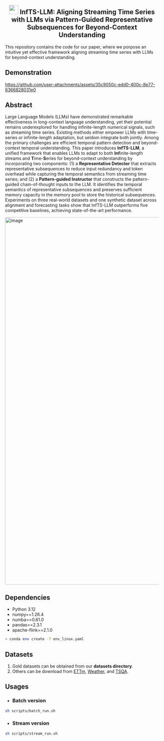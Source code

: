 <div align="center">
  <h2><b> <img src="https://github.com/user-attachments/assets/d275986b-27c3-4462-afd7-5c58a836a0b8" style="width:30px;height:30px;"> InfTS-LLM: Aligning Streaming Time Series with LLMs via Pattern-Guided Representative Subsequences for Beyond-Context Understanding </b></h2>
</div>

This repository contains the code for our paper, where we porpose an intuitive yet effective framework aligning streaming time series with LLMs for beyond-context understanding.
<!--
> If you find our work useful in your research. Please consider giving a star ⭐:
-->
## Demonstration
https://github.com/user-attachments/assets/35c9050c-edd0-400c-8e77-6366828031e0

## Abstract
Large Language Models (LLMs) have demonstrated remarkable effectiveness in long-context language understanding, yet their potential remains underexplored for handling infinite-length numerical signals, such as streaming time series. Existing methods either empower LLMs with time-series or infinite-length adaptation, but seldom integrate both jointly. Among the primary challenges are efficient temporal pattern detection and beyond-context temporal understanding. This paper introduces **InfTS-LLM**, a unified framework that enables LLMs to adapt to both **Inf**inite-length streams and **T**ime-**S**eries for beyond-context understanding by incorporating two components: (1) a **Representative Detector** that extracts representative subsequences to reduce input redundancy and token overhead while capturing the temporal semantics from streaming time series; and (2) a **Pattern-guided Instructor** that constructs the pattern-guided chain-of-thought inputs to the LLM. It identifies the temporal semantics of representative subsequences and preserves sufficient memory capacity in the memory pool to store the historical subsequences. Experiments on three real-world datasets and one synthetic dataset across alignment and forecasting tasks show that InfTS-LLM outperforms five competitive baselines, achieving state-of-the-art performance.

<p align="left">
  <img width="1200" alt="image" src="https://github.com/user-attachments/assets/b2e72655-3718-41e6-a51d-c926db1f122c" />
</p>

## Dependencies

* Python 3.12
* numpy==1.26.4
* numba==0.61.0
* pandas==2.3.1
* apache-flink==2.1.0

```bash
> conda env create -f env_linux.yaml
```

## Datasets
1. Gold datasets can be obtained from our **datasets directory**.
2. Others can be download from [ETTm](https://drive.google.com/drive/folders/1eXR9w5eW2IMaJzbKWuMjTvdXehvYpMKA), [Weather](https://drive.google.com/drive/folders/1cKPfcZamEWcF48ZvXyubwhkuz84tupu4), and [TSQA](https://huggingface.co/datasets/ChengsenWang/TSQA).

## Usages
* ### Batch version

```bash
sh scripts/batch_run.sh
```

* ### Stream version
   
```bash
sh scripts/stream_run.sh
```
<!--
## Contact Us
For inquiries or further assistance, contact us at [leeway@ruc.edu.cn](mailto:leeway@ruc.edu.cn).
-->
